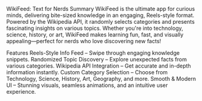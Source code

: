 WikiFeed: Text for Nerds
Summary
WikiFeed is the ultimate app for curious minds, delivering bite-sized knowledge in an engaging, Reels-style format. Powered by the Wikipedia API, it randomly selects categories and presents fascinating insights on various topics. Whether you're into technology, science, history, or art, WikiFeed makes learning fun, fast, and visually appealing—perfect for nerds who love discovering new facts!

Features
Reels-Style Info Feed – Swipe through engaging knowledge snippets.
Randomized Topic Discovery – Explore unexpected facts from various categories.
Wikipedia API Integration – Get accurate and in-depth information instantly.
Custom Category Selection – Choose from Technology, Science, History, Art, Geography, and more.
Smooth & Modern UI – Stunning visuals, seamless animations, and an intuitive user experience.
